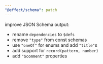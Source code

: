 ```yaml
---
"@effect/schema": patch
---
```


improve JSON Schema output:

- rename `dependencies` to `$defs`
- remove `"type"` from const schemas
- use `"oneOf"` for enums and add `"title"`s
- add support for `record(pattern, number)`
- add `"$comment"` properties
